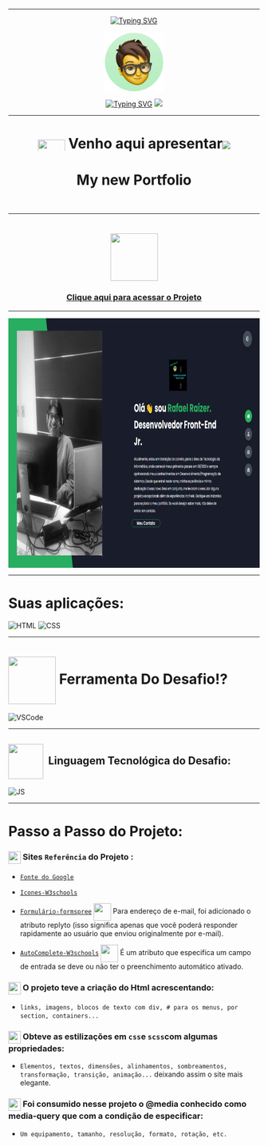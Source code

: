 ***

 <div align="center">

[![Typing SVG](https://readme-typing-svg.herokuapp.com?font=Fira+Code&weight=700&size=25&pause=1000&color=6035DF&center=true&vCenter=true&width=435&lines=Olá👋+sou+Rafael+Raizer)](https://git.io/typing-svg)

 <div align="center">

<img height="120em" src="img/ImagemDevRafa.png"  align="center">

<a href="https://git.io/typing-svg" align="center"><img src="https://readme-typing-svg.herokuapp.com?font=Fira+Code&weight=700&size=24&pause=1000&color=120A2A&center=true&vCenter=true&width=435&lines=Desenvolvedor+Front+End+Júnior" alt="Typing SVG" /></a>  <img src="https://media.giphy.com/media/l1J9sBOqBIvnafnUc/giphy.gif" width="70">

***
# <img src="https://media.giphy.com/media/XwcRflO9HD0Sk6RaRM/giphy.gif" align="center" height="25" width="55"> Venho aqui apresentar<img src="https://media.giphy.com/media/LmqitTYGsNMiWu3VWO/giphy.gif" align="center" width="65">

# My new Portfolio
   
<br>
   
---
# <div align="center">
   
# <img src="https://media.giphy.com/media/9TFBxN300KpCUI6sBD/giphy.gif" align="center" height="95" width="95"> 

### [Clique aqui para acessar o Projeto](https://https://portifolio-rafarz76dev.netlify.app/)

 
***
  <img src="img/Portfolio_RafaRzDev76.png" align="center" height="500em" width="100%" href="https://portifolio-rafarz76dev.netlify.app/">
   
---
<div align="left">
   
# Suas aplicações:

 <img style="width: 80px" alt="HTML" src="https://media.giphy.com/media/QssGEmpkyEOhBCb7e1/giphy.gif">
 
 <img style="width: 80px" alt="CSS" src="https://media.giphy.com/media/CEHtFH3rJ6xdhBUKIT/giphy.gif">
 
 ---
# <img src="https://media.giphy.com/media/eBqEQyWGdgSNgRVLCV/giphy.gif" align="center" height="95" width="95"> Ferramenta Do Desafio⁉

<img style="width: 80px" alt="VSCode" src="https://media.giphy.com/media/IdyAQJVN2kVPNUrojM/giphy.gif">

---
## <img src="https://media.giphy.com/media/JO9WCVmDMbC0eLSlyV/giphy.gif" align="center" height="70" width="70"> &nbsp;Linguagem Tecnológica do Desafio:

<img style="width: 80px" alt="JS" src="https://media.giphy.com/media/ln7z2eWriiQAllfVcn/giphy.gif">   
  
 ---
# Passo a Passo do Projeto:
  
 ### <img src="https://media.giphy.com/media/XwcRflO9HD0Sk6RaRM/giphy.gif" align="center" height="25" width="25"> Sites `Referência` do Projeto : 
   
- [`Fonte do Google`](https://fonts.googleapis.com/css2?family=Poppins:wght@400;500;600;700;800&display=swap)   

- [`Icones-W3schools`](https://www.w3schools.com/icons/fontawesome5_icons_security.asp)

- [`Formulário-formspree`](https://formspree.io/) <img src="https://media.giphy.com/media/fXQqNrqKATCNwq6zin/giphy.gif" align="center" height="35" width="35"> Para endereço de e-mail, foi adicionado o atributo replyto (isso significa apenas que você poderá responder rapidamente ao usuário que enviou originalmente por e-mail).
   
- [`AutoComplete-W3schools`](3schools.com/tags/att_input_autocomplete.asp) <img src="https://media.giphy.com/media/fXQqNrqKATCNwq6zin/giphy.gif" align="center" height="35" width="35"> É um atributo que especifica  um campo de entrada se deve ou não ter o preenchimento automático ativado.
 
### <img src="https://media.giphy.com/media/XwcRflO9HD0Sk6RaRM/giphy.gif" align="center" height="25" width="25"> O projeto teve a criação do Html acrescentando:
- `links, imagens, blocos de texto com div, # para os menus, por section, containers...`

### <img src="https://media.giphy.com/media/XwcRflO9HD0Sk6RaRM/giphy.gif" align="center" height="25" width="25"> Obteve as estilizações em `css`e `scss`com algumas propriedades: 
- `Elementos, textos, dimensões, alinhamentos, sombreamentos, transformação, transição, animação...` deixando assim o site mais elegante.  
  
 ### <img src="https://media.giphy.com/media/XwcRflO9HD0Sk6RaRM/giphy.gif" align="center" height="25" width="25"> Foi consumido nesse projeto o @media conhecido como media-query que com a condição de especificar:
 - `Um equipamento, tamanho, resolução, formato, rotação, etc.`   
  


   
   
